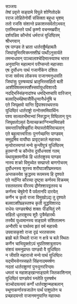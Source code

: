 सञ्जयः  
तेषां प्रवृत्ते सङ्ग्रामे विपुले शोणितोदके  
रराज लोहितेनोर्वी संसिक्ता बहुधा भृशम्  
ततो रजसि संशान्ते प्रकाशस्सर्वतोऽभवत्  
एतस्मिन्नन्तरे पार्थं कृष्णो वचनमब्रवीत्  
दर्शयन्निव कौन्तेयं धर्मराजं युधिष्ठिरम्  
श्रीभगवान्  
एष पाण्डव ते भ्राता धार्तराष्ट्रैर्महाबलैः  
जिघांसुभिरमित्रघ्नश्शीघ्रं पार्थोऽनुसार्यते  
तमन्वधावन् पाञ्चालाश्चेदिमात्स्याश्च भारत  
अनुयान्ति महात्मानं परीप्सन्तो महाजवाः  
एष दुर्योधनः पार्थ गजानीकेन दंशितः  
राजा सर्वस्य लोकस्य राजानमनुधावति  
जिघांसुः पुरुषव्याघ्रं भ्रातृभिस्सहितो बली  
आशीविषसमस्पर्शैस्सर्वायुधविशारदैः  
नदद्भिस्सिंहनादांश्च धमद्भिश्चापि वारिजान्  
बलवद्भिर्महेष्वासैर्विधून्वानैर्धनूंषि च  
एते जिघृक्षवो यान्ति द्विपाश्वरथपत्तयः  
युधिष्ठिरं धार्तराष्ट्रो रत्नोत्तममिवार्थिनः  
पश्य सात्वतभीमाभ्यां निरुद्धान् विष्ठितान् पुनः  
जिघृक्षतोऽमृतं दैत्याच्छक्राग्निभ्यामिवाहवे  
समन्तात्सिषिचुर्वीरा मेघास्तोयैरिवाचलान्  
एते बहुत्वात्त्वरिताः पुनर्गच्छन्ति पाण्डवम्  
समुद्रमिव वार्योघाः प्रावृट्काले महारथाः  
मृत्योरास्यगतं मन्ये कुन्तीपुत्रं युधिष्ठिरम्  
हुतमग्नौ च कौन्तेय दुर्योधनवशं गतम्  
यथायुक्तमनीकं हि धार्तराष्ट्रस्य पाण्डव  
नास्य शक्रो विमुच्येत सम्प्राप्तो बाणगोचरम्  
दुर्योधनस्य शूरस्य शरौघाञ्शीघ्रमस्यतः  
अन्तकस्येव क्रुद्धस्य रूपमस्य हि दृश्यते  
एते नर्दन्ति कौरव्या दृष्ट्वा कर्णस्य विक्रमम्  
रसतस्तस्य वीरस्य द्रौणेश्शारद्वतस्य च  
कर्णस्य चेषुवेगो वै पर्वतानपि दारयेत्  
कर्णेन च कृतो राजा विमुखोऽद्य तु दृश्यते  
बलवाञ्शीघ्रहस्तश्च कृती युद्धविशारदः  
राधेयः पाण्डवश्रेष्ठं शक्तः पीडयितुं रणे  
सहितो धृतराष्ट्रस्य शूरैः पुत्रैर्महारथैः  
तस्यैवं युध्यमानस्य सङ्ग्रामे संशितात्मनः  
अन्यैरपि च पार्थस्य हृतं वर्म महारथैः  
उपवासकृशो राजा दृढं भरतसत्तमः  
ब्राह्मे बले स्थितो राजा न क्षत्रे च बले स्थितः  
कर्णेन चाभियुक्तोऽयं भूपतिश्शत्रुतापनः  
संशयं समनुप्राप्तः पाण्डवो वै युधिष्ठिरः  
न जीवति महाराजो मन्ये पार्थ युधिष्ठिरः  
यद्भीमसेनस्सहते सिंहनादममर्षणः  
नदतां धार्तराष्ट्राणां पुनःपुनररिन्दमः  
धमतां च महाशङ्खान्सङ्ग्रामे जितकाशिनाम्  
युधिष्ठिरं पाण्डवेयं घ्नतेति पुरुषर्षभ  
सञ्चोदयत्ययं कर्णो धार्तराष्ट्रान्महाबलान्  
स्थूणाकर्णास्त्रजालेन पार्थं पाशुपतेन च  
प्रच्छादयन्तो राजानमनुयान्ति महारथाः  
